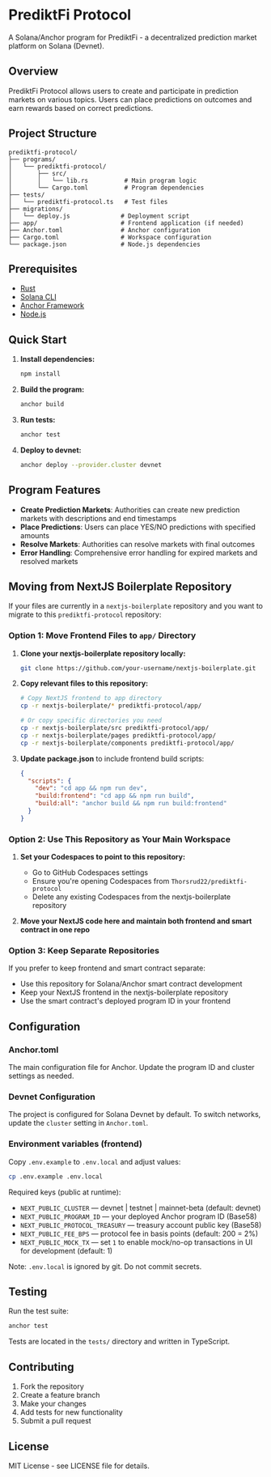 # PrediktFi Protocol

A Solana/Anchor program for PrediktFi - a decentralized prediction market platform on Solana (Devnet).

## Overview

PrediktFi Protocol allows users to create and participate in prediction markets on various topics. Users can place predictions on outcomes and earn rewards based on correct predictions.

## Project Structure

```
prediktfi-protocol/
├── programs/
│   └── prediktfi-protocol/
│       ├── src/
│       │   └── lib.rs          # Main program logic
│       └── Cargo.toml          # Program dependencies
├── tests/
│   └── prediktfi-protocol.ts   # Test files
├── migrations/
│   └── deploy.js              # Deployment script
├── app/                       # Frontend application (if needed)
├── Anchor.toml                # Anchor configuration
├── Cargo.toml                 # Workspace configuration
└── package.json               # Node.js dependencies
```

## Prerequisites

- [Rust](https://rustup.rs/)
- [Solana CLI](https://docs.solana.com/cli/install-solana-cli-tools)
- [Anchor Framework](https://book.anchor-lang.com/getting_started/installation.html)
- [Node.js](https://nodejs.org/)

## Quick Start

1. **Install dependencies:**
   ```bash
   npm install
   ```

2. **Build the program:**
   ```bash
   anchor build
   ```

3. **Run tests:**
   ```bash
   anchor test
   ```

4. **Deploy to devnet:**
   ```bash
   anchor deploy --provider.cluster devnet
   ```

## Program Features

- **Create Prediction Markets**: Authorities can create new prediction markets with descriptions and end timestamps
- **Place Predictions**: Users can place YES/NO predictions with specified amounts
- **Resolve Markets**: Authorities can resolve markets with final outcomes
- **Error Handling**: Comprehensive error handling for expired markets and resolved markets

## Moving from NextJS Boilerplate Repository

If your files are currently in a `nextjs-boilerplate` repository and you want to migrate to this `prediktfi-protocol` repository:

### Option 1: Move Frontend Files to `app/` Directory

1. **Clone your nextjs-boilerplate repository locally:**
   ```bash
   git clone https://github.com/your-username/nextjs-boilerplate.git
   ```

2. **Copy relevant files to this repository:**
   ```bash
   # Copy NextJS frontend to app directory
   cp -r nextjs-boilerplate/* prediktfi-protocol/app/
   
   # Or copy specific directories you need
   cp -r nextjs-boilerplate/src prediktfi-protocol/app/
   cp -r nextjs-boilerplate/pages prediktfi-protocol/app/
   cp -r nextjs-boilerplate/components prediktfi-protocol/app/
   ```

3. **Update package.json** to include frontend build scripts:
   ```json
   {
     "scripts": {
       "dev": "cd app && npm run dev",
       "build:frontend": "cd app && npm run build",
       "build:all": "anchor build && npm run build:frontend"
     }
   }
   ```

### Option 2: Use This Repository as Your Main Workspace

1. **Set your Codespaces to point to this repository:**
   - Go to GitHub Codespaces settings
   - Ensure you're opening Codespaces from `Thorsrud22/prediktfi-protocol`
   - Delete any existing Codespaces from the nextjs-boilerplate repository

2. **Move your NextJS code here and maintain both frontend and smart contract in one repo**

### Option 3: Keep Separate Repositories

If you prefer to keep frontend and smart contract separate:
- Use this repository for Solana/Anchor smart contract development
- Keep your NextJS frontend in the nextjs-boilerplate repository
- Use the smart contract's deployed program ID in your frontend

## Configuration

### Anchor.toml
The main configuration file for Anchor. Update the program ID and cluster settings as needed.

### Devnet Configuration
The project is configured for Solana Devnet by default. To switch networks, update the `cluster` setting in `Anchor.toml`.

### Environment variables (frontend)

Copy `.env.example` to `.env.local` and adjust values:

```bash
cp .env.example .env.local
```

Required keys (public at runtime):
- `NEXT_PUBLIC_CLUSTER` — devnet | testnet | mainnet-beta (default: devnet)
- `NEXT_PUBLIC_PROGRAM_ID` — your deployed Anchor program ID (Base58)
- `NEXT_PUBLIC_PROTOCOL_TREASURY` — treasury account public key (Base58)
- `NEXT_PUBLIC_FEE_BPS` — protocol fee in basis points (default: 200 = 2%)
- `NEXT_PUBLIC_MOCK_TX` — set `1` to enable mock/no-op transactions in UI for development (default: 1)

Note: `.env.local` is ignored by git. Do not commit secrets.

## Testing

Run the test suite:
```bash
anchor test
```

Tests are located in the `tests/` directory and written in TypeScript.

## Contributing

1. Fork the repository
2. Create a feature branch
3. Make your changes
4. Add tests for new functionality
5. Submit a pull request

## License

MIT License - see LICENSE file for details.
